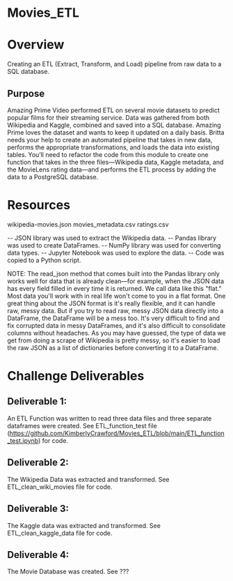 # Movies_ETL

# Overview
Creating an ETL (Extract, Transform, and Load) pipeline from raw data to a SQL database. 

## Purpose

Amazing Prime Video performed ETL on several movie datasets to predict popular films for their streaming service. Data was gathered from both Wikipedia and Kaggle, combined and saved into a SQL database. Amazing Prime loves the dataset and wants to keep it updated on a daily basis. Britta needs your help to create an automated pipeline that takes in new data, performs the appropriate transformations, and loads the data into existing tables. You’ll need to refactor the code from this module to create one function that takes in the three files—Wikipedia data, Kaggle metadata, and the MovieLens rating data—and performs the ETL process by adding the data to a PostgreSQL database.
 
# Resources
wikipedia-movies.json
movies_metadata.csv
ratings.csv

-- JSON library was used to extract the Wikipedia data.
-- Pandas library was used to create DataFrames.
-- NumPy library was used for converting data types.
-- Jupyter Notebook was used to explore the data. 
-- Code was copied to a Python script.

NOTE: The read_json method that comes built into the Pandas library only works well for data that is already clean—for example, when the JSON data has every field filled in every time it is returned. We call data like this "flat." Most data you'll work with in real life won't come to you in a flat format. One great thing about the JSON format is it's really flexible, and it can handle raw, messy data. But if you try to read raw, messy JSON data directly into a DataFrame, the DataFrame will be a mess too. It's very difficult to find and fix corrupted data in messy DataFrames, and it's also difficult to consolidate columns without headaches. As you may have guessed, the type of data we get from doing a scrape of Wikipedia is pretty messy, so it's easier to load the raw JSON as a list of dictionaries before converting it to a DataFrame.

# Challenge Deliverables

## Deliverable 1: 
An ETL Function was written to read three data files and three separate dataframes were created.
See ETL_function_test file (https://github.com/KimberlyCrawford/Movies_ETL/blob/main/ETL_function_test.ipynb) for code.

## Deliverable 2: 
The Wikipedia Data was extracted and transformed.
See ETL_clean_wiki_movies file for code.

## Deliverable 3: 
The Kaggle data was extracted and transformed.
See ETL_clean_kaggle_data file for code.

## Deliverable 4: 
The Movie Database was created.
See ???
